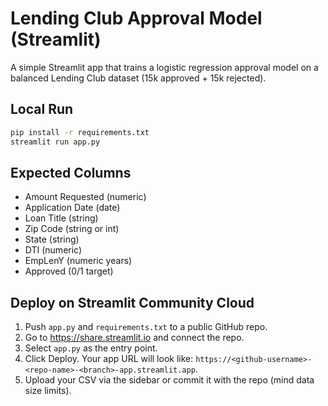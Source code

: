 
# Lending Club Approval Model (Streamlit)

A simple Streamlit app that trains a logistic regression approval model on a balanced Lending Club dataset (15k approved + 15k rejected).

## Local Run
```bash
pip install -r requirements.txt
streamlit run app.py
```

## Expected Columns
- Amount Requested (numeric)
- Application Date (date)
- Loan Title (string)
- Zip Code (string or int)
- State (string)
- DTI (numeric)
- EmpLenY (numeric years)
- Approved (0/1 target)

## Deploy on Streamlit Community Cloud
1. Push `app.py` and `requirements.txt` to a public GitHub repo.
2. Go to https://share.streamlit.io and connect the repo.
3. Select `app.py` as the entry point.
4. Click Deploy. Your app URL will look like: `https://<github-username>-<repo-name>-<branch>-app.streamlit.app`.
5. Upload your CSV via the sidebar or commit it with the repo (mind data size limits).
```
